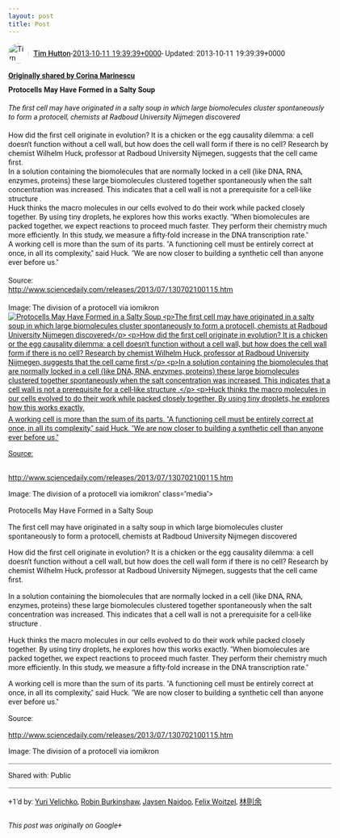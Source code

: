 ```yaml
---
layout: post
title: Post
---
```


<html><head><meta charset="utf-8"><title>Google+ post</title><style>body {font: 11pt Roboto, Arial, sans-serif; max-width: 640px; margin: 24px;}.author-photo {border-radius: 50%; margin-right: 10px; width: 40px;}.author {font-weight: 500;}.main-content {margin: 15px 0 15px;}.post-title {font-weight: bold;}.location {display: block; margin-top: 15px;}.location img {float: left; margin-right: 5px; width: 20px;}.media-link {display: inline-block; max-width: 100%; vertical-align: top;}.media-link p {margin-top: 5px; max-height: 4em; overflow: scroll;}.media {max-height: 100vh; max-width: 100%;}.video-placeholder {background: black; display: flex; height: 300px; max-width: 100%; width: 640px;}.play-icon {border-bottom: 30px solid transparent; border-left: 50px solid white; border-top: 30px solid transparent; color: white; margin: auto;}.album {max-height: 800px; overflow: scroll; width: calc(100vw - 48px);}.album .media-link {margin-right: 5px; max-width: 250px;}.album .media {max-height: 250px;}.link-embed {border-top: 1px solid lightgrey; display: block; margin-top: 20px;}.link-embed img {max-width: 100%;}.inline-link-embed {display: block;}.inline-link-embed img {vertical-align: middle;}.link-title {display: inline-block; font-size: medium; font-weight: 300; padding-left: 1em;}.reshare-attribution {display: block; font-weight: bold; margin-bottom: 10px;}.poll-image {margin-bottom: 5px; max-height: 300px; max-width: 500px;}.poll-choice {align-items: center; display: flex; margin-bottom: 5px; max-width: 500px;}.poll-choice-percentage {background-color: lightblue; height: 100%; left: 0; position: absolute; z-index: -1;}.poll-choice-selected {margin-right: 5px;}.poll-choice-results {border: 1px solid lightgray; border-radius: 5px; display: flex; line-height: 40px; overflow: hidden; padding: 0 8px; position: relative;}.poll-choice-results, .poll-choice-description {flex-grow: 1; margin-right: 10px;}.poll-choice-image {width: 100%;}.poll-choice-image, .poll-choice-image img {max-height: 40px; max-width: 100px;}.poll-choice-votes {max-height: 100px; overflow: auto;}.plus-entity-embed {color: black; display: block; text-decoration: none;}.plus-entity-embed-cover-photo {max-height: 300px; max-width: 100%;}.plus-entity-embed-info {padding: 0 1em 1em;}.plus-entity-embed-info h2 {font-weight: 500; margin: 10px 0;}.plus-entity-embed-info p {font-size: small; margin: 0;}.collection-owner-avatar {border-radius: 50%; border: 2px solid white; height: 40px; margin-top: -22px;}.visibility {padding: 1em 0; border-top: 1px solid grey;}.post-activity {padding: 1em 0; border-top: 1px solid grey;}.comments {border-top: 1px solid gray; padding-top: 1em;}.comment + .comment {margin-top: 1em;}.comment .media-link, .comment .inline-link-embed {margin-top: 5px;}</style></head><body><div style="margin-bottom:1em;"><div style="display:flex; align-items:center"><img class="author-photo" src="https://lh4.googleusercontent.com/-epo4ZZKNqEw/AAAAAAAAAAI/AAAAAAAAVSU/qu3LpcHEnoQ/s64-c/photo.jpg" alt="Tim Hutton"><a href="https://plus.google.com/+TimHutton" target="_blank" class="author">Tim Hutton</a> - <a target="_blank" href="https://plus.google.com/+TimHutton/posts/QP1pEuvQtyq">2013-10-11 19:39:39+0000</a><span> - Updated: 2013-10-11 19:39:39+0000</span></div><div class="main-content"></div><div><a target="_blank" href="https://plus.google.com/+CorinaMarinescu/posts/3dT9Vr7U6zm" class="reshare-attribution">Originally shared by Corina Marinescu</a><b>Protocells May Have Formed in a Salty Soup</b><br><br><i>The first cell may have originated in a salty soup in which large biomolecules cluster spontaneously to form a protocell, chemists at Radboud University Nijmegen discovered</i><br><br>How did the first cell originate in evolution? It is a chicken or the egg causality dilemma: a cell doesn&#39;t function without a cell wall, but how does the cell wall form if there is no cell? Research by chemist Wilhelm Huck, professor at Radboud University Nijmegen, suggests that the cell came first.<br>In a solution containing the biomolecules that are normally locked in a cell (like DNA, RNA, enzymes, proteins) these large biomolecules clustered together spontaneously when the salt concentration was increased. This indicates that a cell wall is not a prerequisite for a cell-like structure .<br>Huck thinks the macro molecules in our cells evolved to do their work while packed closely together. By using tiny droplets, he explores how this works exactly. &quot;When biomolecules are packed together, we expect reactions to proceed much faster. They perform their chemistry much more efficiently. In this study, we measure a fifty-fold increase in the DNA transcription rate.&quot;<br>A working cell is more than the sum of its parts. &quot;A functioning cell must be entirely correct at once, in all its complexity,&quot; said Huck. &quot;We are now closer to building a synthetic cell than anyone ever before us.&quot;<br><br>Source:<br><a rel="nofollow" target="_blank" href="http://www.sciencedaily.com/releases/2013/07/130702100115.htm" class="ot-anchor bidi_isolate" jslog="10929; track:click" dir="ltr">http://www.sciencedaily.com/releases/2013/07/130702100115.htm</a><br><br>Image: The division of a protocell via iomikron<a href="https://lh4.googleusercontent.com/-q6EJKO47KJQ/UlfX-dDLGyI/AAAAAAAAXck/Qt7ZQnU6Ud4/w325-h215/DSC2.gif" target="_blank" class="media-link"><img src="https://lh4.googleusercontent.com/-q6EJKO47KJQ/UlfX-dDLGyI/AAAAAAAAXck/Qt7ZQnU6Ud4/w325-h215/DSC2.gif" alt="Protocells May Have Formed in a Salty Soup



The first cell may have originated in a salty soup in which large biomolecules cluster spontaneously to form a protocell, chemists at Radboud University Nijmegen discovered



How did the first cell originate in evolution? It is a chicken or the egg causality dilemma: a cell doesn&#39;t function without a cell wall, but how does the cell wall form if there is no cell? Research by chemist Wilhelm Huck, professor at Radboud University Nijmegen, suggests that the cell came first.

In a solution containing the biomolecules that are normally locked in a cell (like DNA, RNA, enzymes, proteins) these large biomolecules clustered together spontaneously when the salt concentration was increased. This indicates that a cell wall is not a prerequisite for a cell-like structure .

Huck thinks the macro molecules in our cells evolved to do their work while packed closely together. By using tiny droplets, he explores how this works exactly. &quot;When biomolecules are packed together, we expect reactions to proceed much faster. They perform their chemistry much more efficiently. In this study, we measure a fifty-fold increase in the DNA transcription rate.&quot;

A working cell is more than the sum of its parts. &quot;A functioning cell must be entirely correct at once, in all its complexity,&quot; said Huck. &quot;We are now closer to building a synthetic cell than anyone ever before us.&quot;



Source:

http://www.sciencedaily.com/releases/2013/07/130702100115.htm



Image: The division of a protocell via iomikron" class="media"><p>Protocells May Have Formed in a Salty Soup



The first cell may have originated in a salty soup in which large biomolecules cluster spontaneously to form a protocell, chemists at Radboud University Nijmegen discovered



How did the first cell originate in evolution? It is a chicken or the egg causality dilemma: a cell doesn&#39;t function without a cell wall, but how does the cell wall form if there is no cell? Research by chemist Wilhelm Huck, professor at Radboud University Nijmegen, suggests that the cell came first.

In a solution containing the biomolecules that are normally locked in a cell (like DNA, RNA, enzymes, proteins) these large biomolecules clustered together spontaneously when the salt concentration was increased. This indicates that a cell wall is not a prerequisite for a cell-like structure .

Huck thinks the macro molecules in our cells evolved to do their work while packed closely together. By using tiny droplets, he explores how this works exactly. &quot;When biomolecules are packed together, we expect reactions to proceed much faster. They perform their chemistry much more efficiently. In this study, we measure a fifty-fold increase in the DNA transcription rate.&quot;

A working cell is more than the sum of its parts. &quot;A functioning cell must be entirely correct at once, in all its complexity,&quot; said Huck. &quot;We are now closer to building a synthetic cell than anyone ever before us.&quot;



Source:

http://www.sciencedaily.com/releases/2013/07/130702100115.htm



Image: The division of a protocell via iomikron</p></a></div></div><div class="visibility">Shared with: Public</div><div class="post-activity"><div class="plus-oners">+1'd by: <a href="https://plus.google.com/+YuriVelichko">Yuri Velichko</a>, <a href="https://plus.google.com/+roburky">Robin Burkinshaw</a>, <a href="https://plus.google.com/+jaysennaidoo">Jaysen Naidoo</a>, <a href="https://plus.google.com/+FelixWoitzel">Felix Woitzel</a>, <a href="https://plus.google.com/+林則余Yuwood">林則余</a></div></div></body></html>

<i>This post was originally on Google+</i>